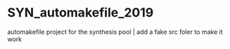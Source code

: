 # SYN_automakefile_2019
automakefile project for the synthesis pool | add a fake src foler to make it work
